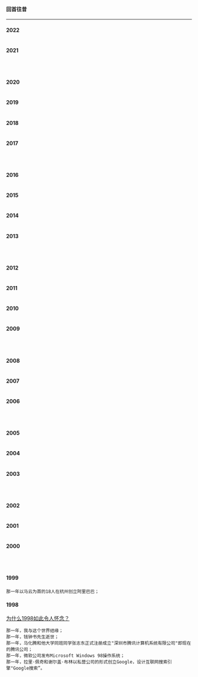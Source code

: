 #### 回首往昔
-----
#### 2022
```
```
#### 2021
```
```
&ensp;
#### 2020
```
```
#### 2019
```
```
#### 2018
```
```
#### 2017
```
```
&ensp;
#### 2016
```
```
#### 2015
```
```
#### 2014
```
```
#### 2013
```
```
&ensp;
#### 2012
```
```
#### 2011
```
```
#### 2010
```
```
#### 2009
```
```
&ensp;
#### 2008
```
```
#### 2007
```
```
#### 2006
```
```
&ensp;
#### 2005
```
```
#### 2004
```
```
#### 2003
```
```
&ensp;
#### 2002
```
```
#### 2001
```
```
#### 2000
```
```
&ensp;
#### 1999
```
那一年以马云为首的18人在杭州创立阿里巴巴；
```
#### 1998
[为什么1998如此令人怀念？](https://www.zhihu.com/question/267105645/answer/400037497)
```
那一年，我与这个世界结缘；
那一年，钱钟书先生逝世；
那一年，马化腾和他大学同班同学张志东正式注册成立"深圳市腾讯计算机系统有限公司"即现在的腾讯公司；
那一年，微软公司发布Microsoft Windows 98操作系统；
那一年，拉里·佩奇和谢尔盖·布林以私营公司的形式创立Google，设计互联网搜索引擎"Google搜索”。
```
